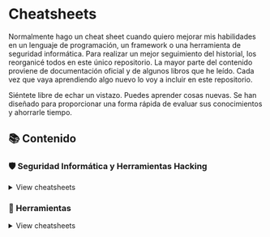 # Cheatsheets

Normalmente hago un cheat sheet cuando quiero mejorar mis habilidades en un lenguaje de programación, un framework o una herramienta de seguridad informática. Para realizar un mejor seguimiento del historial, los reorganicé todos en este único repositorio. La mayor parte del contenido proviene de documentación oficial y de algunos libros que he leído. Cada vez que vaya aprendiendo algo nuevo lo voy a incluir en este repositorio.

Siéntete libre de echar un vistazo. Puedes aprender cosas nuevas. Se han diseñado para proporcionar una forma rápida de evaluar sus conocimientos y ahorrarle tiempo.

## 📚 Contenido

### 🛡️ Seguridad Informática y Herramientas Hacking

<details>
<summary>View cheatsheets</summary>

- [Aircrack-ng](hacking/aircrack-ng)
- [Aireplay-ng](hacking/aireplay-ng)
- [Airmon-ng](hacking/airmon-ng)
- [Airodump-ng](hacking/airodump-ng)
- [Auditpol](hacking/auditpol)
- [BurpSuite](hacking/burpsuite)
- [CeWL](hacking/cewl)
- [Cipher](hacking/cipher)
- [Cowpatty](hacking/cowpatty)
- [Crunch](hacking/crunch)
- [CuPP](hacking/cupp)
- [Dirb](hacking/dirb)
- [Dirsearch](hacking/dirsearch)
- [DNSenum](hacking/dnsenum)
- [DNSRecon](hacking/dnsrecon)
- [Enum4Linux](hacking/enum4linux)
- [Fping](hacking/fping)
- [Gobuster](hacking/gobuster)
- [Google Dorks](hacking/google)
- [Hping3](hacking/hping3)
- [Hydra](hacking/hydra)
- [John](hacking/john)
- [JoomScan](hacking/joomscan)
- [Macchanger](hacking/macchanger)
- [Macof](hacking/macof)
- [mdk4](hacking/mdk4)
- [Metagoofil](hacking/metagoofil)
- [Metasploit-Framework](hacking/metasploit)
- [Meterpreter](hacking/meterpreter)
- [Msfvenom](hacking/msfvenom)
- [Netcat](hacking/netcat)
- [NetDiscover](hacking/netdiscover)
- [Nikto](hacking/nikto)
- [Nmap](hacking/nmap)
- [OSRFramework](hacking/osrframework)
- [P0f](hacking/p0f)
- [Patator](hacking/patator)
- [ps](hacking/ps)
- [pwgen](hacking/pwgen)
- [Pyrit](hacking/pyrit)
- [Recon-ng](hacking/recon-ng)
- [Responder](hacking/responder)
- [Reverse-Shell](hacking/reverse-shell)
- [Searchsploit](hacking/searchsploit)
- [Shodan](hacking/shodan)
- [SSLscan](hacking/sslscan)
- [Steghide](hacking/steghide)
- [SQLMap](hacking/sqlmap)
- [TCPdump](hacking/tcpdump)
- [TheHarvester](hacking/theharvester)
- [Uniscan](hacking/uniscan)
- [Wafw00f](hacking/wafw00f)
- [Wevtutil](hacking/wevtutil)
- [Wfuzz](hacking/wfuzz)
- [Whatweb](hacking/whatweb)
- [WPScan](hacking/wpscan)

</details>

### 🔧 Herramientas

<details>
<summary>View cheatsheets</summary>

- [cURL](tools/curl)
- [Git](tools/git)
- [HTTP-Codes](tools/http-codes)
- [Puertos Comunes](tools/puertos-comunes)
- [Tmux](tools/tmux)
- [Vim](tools/vim)

</details>